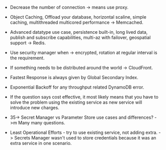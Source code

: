 - Decrease the number of connection -> means use proxy.

- Object Caching, Offload your database, horizontal scaline, simple caching, multithreaded multicored performance -> Memcached. 

- Advanced datatype use case, persistence built-in, long lived data, publish and subscribe capabilities, multi-az with failover, geospatial support -> Redis.

- Use security manager when -> encrypted, rotation at regular interval is the requirement.

- If something needs to be distributed around the world -> CloudFront.

- Fastest Response is always given by Global Secondary Index.

- Exponential Backoff for any throughput related DynamoDB error.

- If the question says cost effective, it most likely means that you have to solve the problem using the existing service as new service will introduce new charges.

- 35-> Secret Manager vs Parameter Store use cases and differences? ->m Many many questions.

- Least Operational Efforts - try to use existing service, not adding extra. -> Secrets Manager wasn't used to store credentials because it was an extra service in one scenario.

